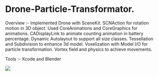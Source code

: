 # Drone-Particle-Transformator.

Overview :- 
Implemented Drone with SceneKit.
SCNAction for rotation motion in 3D object.
Used CoreAnimations and CoreGraphics for animations.
CADisplayLink to animate counting animation in battery percentage. 
Dynamic Autolayout to support all size classes.
Tessellation and Subdivision to enhance 3d model. 
Voxelization with Model I/O for particle transformation.
Vortex field and physics to achieve movements.

Tools :- 
Xcode and Blender 

![](ezgif-2-a798591c84f6.gif)
